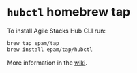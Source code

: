 # `hubctl` homebrew tap

To install Agile Stacks Hub CLI run:

```bash
brew tap epam/tap
brew install epam/tap/hubctl
```

More information in the [wiki](https://github.com/agilestacks/hub/wiki).

